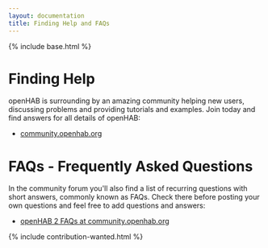```yaml
---
layout: documentation
title: Finding Help and FAQs
---
```


{% include base.html %}

# Finding Help

openHAB is surrounding by an amazing community helping new users, discussing problems and providing tutorials and examples.
Join today and find answers for all details of openHAB:

- [community.openhab.org](https://community.openhab.org)

# FAQs - Frequently Asked Questions

In the community forum you'll also find a list of recurring questions with short answers, commonly known as FAQs.
Check there before posting your own questions and feel free to add questions and answers:

- [openHAB 2 FAQs at community.openhab.org](https://community.openhab.org/t/frequently-asked-questions/17727)

{% include contribution-wanted.html %}
